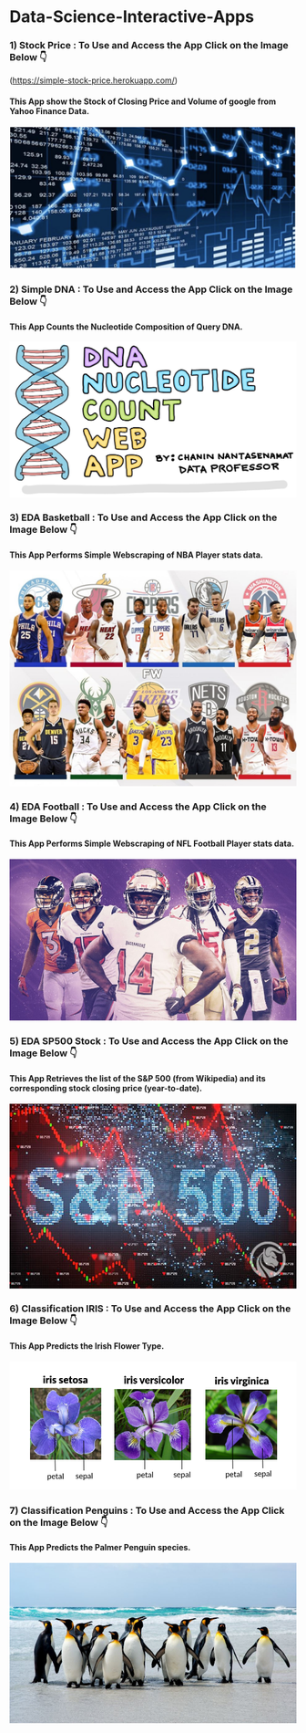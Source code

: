 # Data-Science-Interactive-Apps

### 1) Stock Price : To Use and Access the App Click on the Image Below 👇
(https://simple-stock-price.herokuapp.com/)

#### This App show the Stock of Closing Price and Volume of google from Yahoo Finance Data.

[![Stock Price](App_1%20Stock%20Price/Stock%20Price.png)](https://simple-stock-price.herokuapp.com/)

### 2) Simple DNA : To Use and Access the App Click on the Image Below 👇

#### This App Counts the Nucleotide Composition of Query DNA.

[![Simple DNA](App_2%20Simple%20DNA/dna-logo.jpg)](https://simple-dna-app.herokuapp.com/)

### 3) EDA Basketball : To Use and Access the App Click on the Image Below 👇

#### This App Performs Simple Webscraping of NBA Player stats data.

[![EDA Basketball](App_3%20EDA%20Basketball/Basketball.jpeg)](https://basketball-eda-app.herokuapp.com/)

### 4) EDA Football : To Use and Access the App Click on the Image Below 👇

#### This App Performs Simple Webscraping of NFL Football Player stats data.

[![EDA Football](App_4%20EDA%20Football/Football.jpg)](https://football-eda-app.herokuapp.com/)

### 5) EDA SP500 Stock : To Use and Access the App Click on the Image Below 👇

#### This App Retrieves the list of the **S&P 500** (from Wikipedia) and its corresponding **stock closing price** (year-to-date).

[![EDA SP500 Stock](App_5%20EDA%20SP500%20Stock/SP500.jpg)](https://sp500-stock-app.herokuapp.com/)

### 6) Classification IRIS : To Use and Access the App Click on the Image Below 👇

#### This App Predicts the **Irish Flower Type**.

[![Classification IRIS](App_6%20Classification%20Iris/IRIS.png)](https://classification-iris-app.herokuapp.com/)

### 7) Classification Penguins : To Use and Access the App Click on the Image Below 👇

#### This App Predicts the **Palmer Penguin** species.

[![Classification Penguins](App_7%20Classification%20Penguins/Penguins.jpg)](https://penguins-classification-app.herokuapp.com/)





